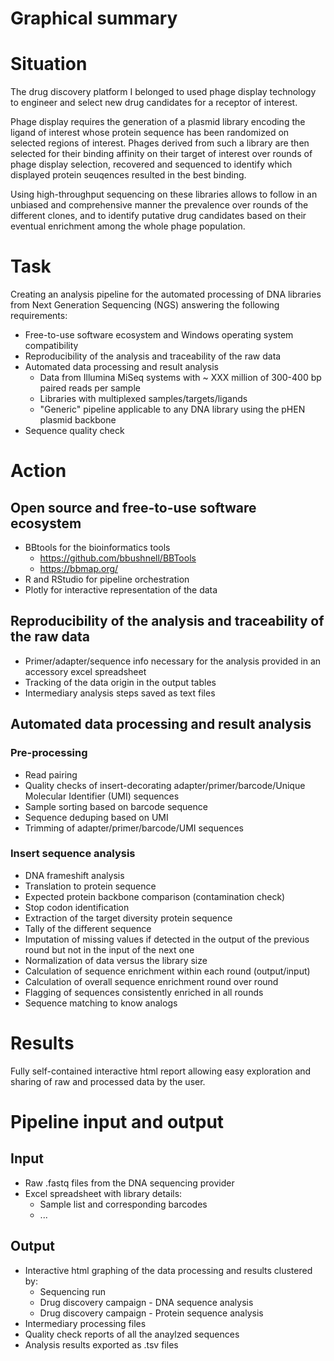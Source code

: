 
# Graphical summary


# Situation

The drug discovery platform I belonged to used phage display technology to engineer and select new drug candidates for a receptor of interest.

Phage display requires the generation of a plasmid library encoding the ligand of interest whose protein sequence has been randomized on selected regions of interest. Phages derived from such a library are then selected for their binding affinity on their target of interest over rounds of phage display selection, recovered and sequenced to identify which displayed protein seuqences resulted in the best binding.

Using high-throughput sequencing on these libraries allows to follow in an unbiased and comprehensive manner the prevalence over rounds of the different clones, and to identify putative drug candidates based on their eventual enrichment among the whole phage population. 

# Task

Creating an analysis pipeline for the automated processing of DNA libraries from Next Generation Sequencing (NGS) answering the following requirements:
- Free-to-use software ecosystem and Windows operating system compatibility
- Reproducibility of the analysis and traceability of the raw data
- Automated data processing and result analysis
  - Data from Illumina MiSeq systems with ~ XXX million of 300-400 bp paired reads per sample
  - Libraries with multiplexed samples/targets/ligands
  - "Generic" pipeline applicable to any DNA library using the pHEN plasmid backbone
- Sequence quality check 

# Action

## Open source and free-to-use software ecosystem

- BBtools for the bioinformatics tools
  - https://github.com/bbushnell/BBTools
  - https://bbmap.org/
- R and RStudio for pipeline orchestration
- Plotly for interactive representation of the data

## Reproducibility of the analysis and traceability of the raw data

- Primer/adapter/sequence info necessary for the analysis provided in an accessory excel spreadsheet 
- Tracking of the data origin in the output tables
- Intermediary analysis steps saved as text files

## Automated data processing and result analysis

### Pre-processing
- Read pairing
- Quality checks of insert-decorating adapter/primer/barcode/Unique Molecular Identifier (UMI) sequences
- Sample sorting based on barcode sequence
- Sequence deduping based on UMI
- Trimming of adapter/primer/barcode/UMI sequences

### Insert sequence analysis

- DNA frameshift analysis
- Translation to protein sequence
- Expected protein backbone comparison (contamination check)
- Stop codon identification
- Extraction of the target diversity protein sequence
- Tally of the different sequence
- Imputation of missing values if detected in the output of the previous round but not in the input of the next one
- Normalization of data versus the library size
- Calculation of sequence enrichment within each round (output/input)
- Calculation of overall sequence enrichment round over round
- Flagging of sequences consistently enriched in all rounds
- Sequence matching to know analogs

# Results

Fully self-contained interactive html report allowing easy exploration and sharing of raw and processed data by the user.

# Pipeline input and output

## Input

- Raw .fastq files from the DNA sequencing provider
- Excel spreadsheet with library details:
  - Sample list and corresponding barcodes
  - ...

## Output

- Interactive html graphing of the data processing and results clustered by:
  - Sequencing run
  - Drug discovery campaign - DNA sequence analysis
  - Drug discovery campaign - Protein sequence analysis
- Intermediary processing files
- Quality check reports of all the anaylzed sequences
- Analysis results exported as .tsv files
